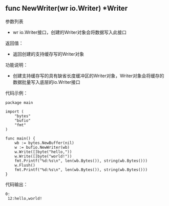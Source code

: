 ## func NewWriter(wr io.Writer) *Writer

参数列表

- wr io.Writer接口，创建的Writer对象会将数据写入此接口

返回值：

- 返回创建的支持缓存写的Writer对象

功能说明：

- 创建支持缓存写的具有缺省长度缓冲区的Writer对象，Writer对象会将缓存的数据批量写入底层的io.Writer接口

代码示例：

	package main

	import (
		"bytes"
		"bufio"
		"fmt"
	)

	func main() {
		wb := bytes.NewBuffer(nil)
		w := bufio.NewWriter(wb)
		w.Write([]byte("hello,"))
		w.Write([]byte("world!"))
		fmt.Printf("%d:%s\n", len(wb.Bytes()), string(wb.Bytes()))
		w.Flush()
		fmt.Printf("%d:%s\n", len(wb.Bytes()), string(wb.Bytes()))
	}

代码输出：

	0:
	 12:hello,world! 

